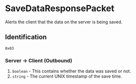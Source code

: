 # SaveDataResponsePacket
Alerts the client that the data on the server is being saved.

## Identification
`0x03`

### Server -> Client (Outbound)
1. `boolean` - This contains whether the data was saved or not.
2. `string` - The current UNIX timestamp of the save time.